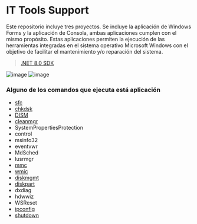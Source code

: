 # IT Tools Support

Este repositorio incluye tres proyectos. Se incluye la aplicación de Windows Forms y la aplicación de Consola, ambas aplicaciones cumplen con el mismo propósito. Estas aplicaciones permiten la ejecución de las herramientas integradas en el sistema operativo Microsoft Windows con el objetivo de facilitar el mantenimiento y/o reparación del sistema.
> [.NET 8.0 SDK](https://dotnet.microsoft.com/es-es/download/dotnet/thank-you/sdk-8.0.201-windows-x64-installer)

![image](https://github.com/FerJos/ITToolsSupport/assets/38123159/3d848dcf-bed3-4864-a2b9-11637e73409d)
![image](https://github.com/FerJos/ITToolsSupport/assets/38123159/3780d0a3-5320-4aff-9d13-1c4cf37e2c1a)

### Alguno de los comandos que ejecuta está aplicación
* [sfc](https://learn.microsoft.com/es-mx/windows-server/administration/windows-commands/sfc)
* [chkdsk](https://learn.microsoft.com/es-mx/windows-server/administration/windows-commands/chkdsk?tabs=event-viewer)
* [DISM](https://learn.microsoft.com/es-mx/windows-hardware/manufacture/desktop/what-is-dism?view=windows-11)
* [cleanmgr](https://learn.microsoft.com/es-mx/windows-server/administration/windows-commands/cleanmgr)
* SystemPropertiesProtection
* control
* msinfo32
* eventvwr
* MdSched
* lusrmgr
* [mmc](https://learn.microsoft.com/es-mx/troubleshoot/windows-server/system-management-components/what-is-microsoft-management-console)
* [wmic](https://learn.microsoft.com/es-mx/troubleshoot/windows-server/system-management-components/what-is-microsoft-management-console)
* [diskmgmt](https://learn.microsoft.com/es-es/windows-server/storage/disk-management/overview-of-disk-management)
* [diskpart](https://learn.microsoft.com/es-mx/windows-server/administration/windows-commands/diskpart)
* dxdiag
* hdwwiz
* WSReset
* [ipconfig](https://learn.microsoft.com/es-mx/windows-server/administration/windows-commands/ipconfig)
* [shutdown](https://learn.microsoft.com/es-mx/windows-server/administration/windows-commands/shutdown)
